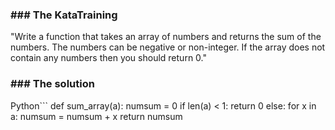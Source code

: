 ### ### The KataTraining
"Write a function that takes an array of numbers and returns the sum of the numbers. The numbers can be negative or non-integer. If the array does not contain any numbers then you should return 0."

### ### The solution

Python```
def sum_array(a):
    numsum = 0
    if len(a) < 1:
        return 0
    else:
        for x in a:
            numsum = numsum + x
    return numsum
```
